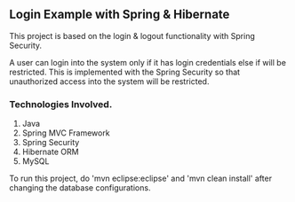 ## Login Example with Spring & Hibernate

This project is based on the login & logout functionality with Spring Security.

A user can login into the system only if it has login credentials else if will be restricted. This is implemented with the Spring Security so that unauthorized access into the system will be restricted.

### Technologies Involved.

1. Java
2. Spring MVC Framework
3. Spring Security
4. Hibernate ORM
5. MySQL

To run this project, do 'mvn eclipse:eclipse' and 'mvn clean install' after changing the database configurations.
